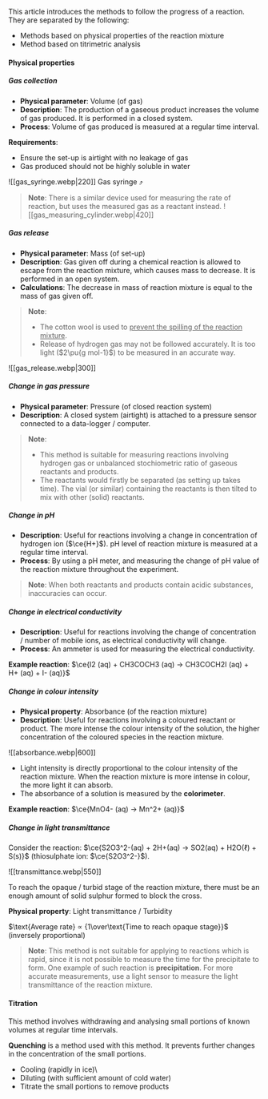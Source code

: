 This article introduces the methods to follow the progress of a reaction. They are separated by the following:
- Methods based on physical properties of the reaction mixture
- Method based on titrimetric analysis

#### Physical properties
##### Gas collection
- **Physical parameter**: Volume (of gas)
- **Description**: The production of a gaseous product increases the volume of gas produced. It is performed in a closed system.
- **Process**: Volume of gas produced is measured at a regular time interval.

**Requirements**:
- Ensure the set-up is airtight with no leakage of gas
- Gas produced should not be highly soluble in water

![[gas_syringe.webp|220]]
Gas syringe ⤴️

> **Note**:
> There is a similar device used for measuring the rate of reaction, but uses the measured gas as a reactant instead.
> ![[gas_measuring_cylinder.webp|420]]

##### Gas release
- **Physical parameter**: Mass (of set-up)
- **Description**: Gas given off during a chemical reaction is allowed to escape from the reaction mixture, which causes mass to decrease. It is performed in an open system.
- **Calculations**: The decrease in mass of reaction mixture is equal to the mass of gas given off.

> **Note**:
> - The cotton wool is used to <u>prevent the spilling of the reaction mixture</u>.
> - Release of hydrogen gas may not be followed accurately. It is too light ($2\pu{g mol-1}$) to be measured in an accurate way.

![[gas_release.webp|300]]

##### Change in gas pressure
- **Physical parameter**: Pressure (of closed reaction system)
- **Description**: A closed system (airtight) is attached to a pressure sensor connected to a data-logger / computer.

> **Note**:
> - This method is suitable for measuring reactions involving hydrogen gas or unbalanced stochiometric ratio of gaseous reactants and products.
> - The reactants would firstly be separated (as setting up takes time). The vial (or similar) containing the reactants is then tilted to mix with other (solid) reactants.

##### Change in pH
- **Description**: Useful for reactions involving a change in concentration of hydrogen ion ($\ce{H+}$). pH level of reaction mixture is measured at a regular time interval.
- **Process**: By using a pH meter, and measuring the change of pH value of the reaction mixture throughout the experiment.

> **Note**:
> When both reactants and products contain acidic substances, inaccuracies can occur.

##### Change in electrical conductivity
- **Description**: Useful for reactions involving the change of concentration / number of mobile ions, as electrical conductivity will change.
- **Process**: An ammeter is used for measuring the electrical conductivity.

**Example reaction**: $\ce{I2 (aq) + CH3COCH3 (aq) -> CH3COCH2I (aq) + H+ (aq) + I- (aq)}$

##### Change in colour intensity
- **Physical property**: Absorbance (of the reaction mixture)
- **Description**: Useful for reactions involving a coloured reactant or product. The more intense the colour intensity of the solution, the higher concentration of the coloured species in the reaction mixture.

![[absorbance.webp|600]]
- Light intensity is directly proportional to the colour intensity of the reaction mixture. When the reaction mixture is more intense in colour, the more light it can absorb.
- The absorbance of a solution is measured by the **colorimeter**.

**Example reaction**: $\ce{MnO4- (aq) -> Mn^2+ (aq)}$

##### Change in light transmittance
Consider the reaction:
$\ce{S2O3^2-(aq) + 2H+(aq) → SO2(aq) + H2O(ℓ) + S(s)}$ (thiosulphate ion: $\ce{S2O3^2-}$).

![[transmittance.webp|550]]

To reach the opaque / turbid stage of the reaction mixture, there must be an enough amount of solid sulphur formed to block the cross.

**Physical property**: Light transmittance / Turbidity

$\text{Average rate} ∝ {1\over\text{Time to reach opaque stage}}$ (inversely proportional)

> **Note**:
> This method is not suitable for applying to reactions which is rapid, since it is not possible to measure the time for the precipitate to form. One example of such reaction is **precipitation**.
> For more accurate measurements, use a light sensor to measure the light transmittance of the reaction mixture.

#### Titration
This method involves withdrawing and analysing small portions of known volumes at regular time intervals.

**Quenching** is a method used with this method. It prevents further changes in the concentration of the small portions.
- Cooling (rapidly in ice)\
- Diluting (with sufficient amount of cold water)
- Titrate the small portions to remove products

